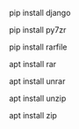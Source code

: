 pip install django

pip install py7zr

pip install rarfile

apt install rar

apt install unrar

apt install unzip

apt install zip
